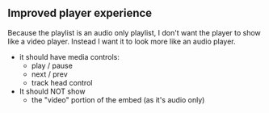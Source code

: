 ## Improved player experience

Because the playlist is an audio only playlist, I don't want the player to show like a video player. Instead I want it to look more like an audio player.
- it should have media controls:
  - play / pause
  - next / prev
  - track head control
- It should NOT show
  - the "video" portion of the embed (as it's audio only) 